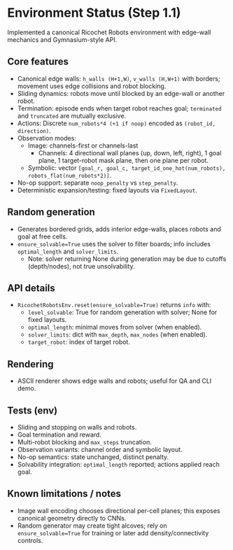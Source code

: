 # Environment Status (Step 1.1)

Implemented a canonical Ricochet Robots environment with edge-wall mechanics and Gymnasium-style API.

## Core features
- Canonical edge walls: `h_walls (H+1,W)`, `v_walls (H,W+1)` with borders; movement uses edge collisions and robot blocking.
- Sliding dynamics: robots move until blocked by an edge-wall or another robot.
- Termination: episode ends when target robot reaches goal; `terminated` and `truncated` are mutually exclusive.
- Actions: Discrete `num_robots*4 (+1 if noop)` encoded as `(robot_id, direction)`.
- Observation modes:
  - Image: channels-first or channels-last
    - Channels: 4 directional wall planes (up, down, left, right), 1 goal plane, 1 target-robot mask plane, then one plane per robot.
  - Symbolic: vector `[goal_r, goal_c, target_id_one_hot(num_robots), robots_flat(num_robots*2)]`.
- No-op support: separate `noop_penalty` vs `step_penalty`.
- Deterministic expansion/testing: fixed layouts via `FixedLayout`.

## Random generation
- Generates bordered grids, adds interior edge-walls, places robots and goal at free cells.
- `ensure_solvable=True` uses the solver to filter boards; info includes `optimal_length` and `solver_limits`.
  - Note: solver returning None during generation may be due to cutoffs (depth/nodes), not true unsolvability.

## API details
- `RicochetRobotsEnv.reset(ensure_solvable=True)` returns `info` with:
  - `level_solvable`: True for random generation with solver; None for fixed layouts.
  - `optimal_length`: minimal moves from solver (when enabled).
  - `solver_limits`: dict with `max_depth`, `max_nodes` (when enabled).
  - `target_robot`: index of target robot.

## Rendering
- ASCII renderer shows edge walls and robots; useful for QA and CLI demo.

## Tests (env)
- Sliding and stopping on walls and robots.
- Goal termination and reward.
- Multi-robot blocking and `max_steps` truncation.
- Observation variants: channel order and symbolic layout.
- No-op semantics: state unchanged, distinct penalty.
- Solvability integration: `optimal_length` reported; actions applied reach goal.

## Known limitations / notes
- Image wall encoding chooses directional per-cell planes; this exposes canonical geometry directly to CNNs.
- Random generator may create tight alcoves; rely on `ensure_solvable=True` for training or later add density/connectivity controls.
